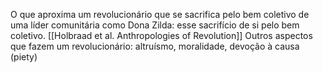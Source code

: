 O que aproxima um revolucionário que se sacrifica pelo bem coletivo de uma líder comunitária como Dona Zilda: esse sacrifício de si pelo bem coletivo. [[Holbraad et al. Anthropologies of Revolution]]
Outros aspectos que fazem um revolucionário: altruísmo, moralidade, devoção à causa (piety)